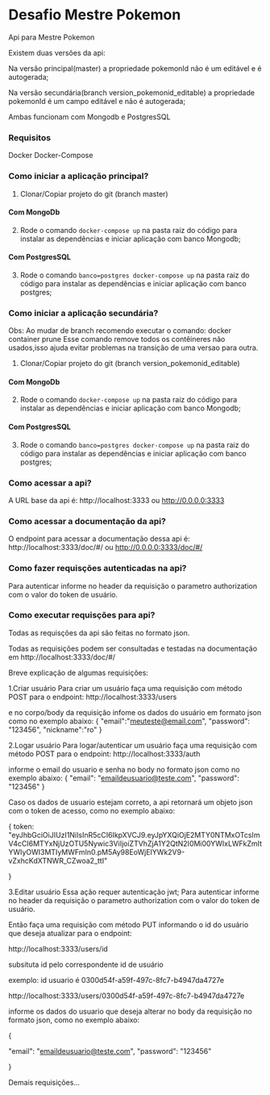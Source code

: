 # Desafio Mestre Pokemon
Api para Mestre Pokemon

Existem duas versões da api: 

Na versão principal(master) a propriedade pokemonId não é um editável e é autogerada;

Na versão secundária(branch version_pokemonid_editable) a propriedade pokemonId é um campo editável e não é autogerada;

Ambas funcionam com Mongodb e PostgresSQL


### Requisitos
Docker
Docker-Compose

### Como iniciar a aplicação principal?

1. Clonar/Copiar projeto do git (branch master)

#### Com MongoDb 

2. Rode o comando `docker-compose up` na pasta raiz do código para instalar as dependências e iniciar aplicação com banco Mongodb;

#### Com PostgresSQL 

3. Rode o comando `banco=postgres docker-compose up` na pasta raiz do código para instalar as dependências e iniciar aplicação com banco postgres;



### Como iniciar a aplicação secundária?

Obs: Ao mudar de branch recomendo executar o comando:
docker container prune 
Esse comando remove todos os contêineres não usados,isso ajuda evitar problemas na transição de uma versao para outra.


1. Clonar/Copiar projeto do git (branch version_pokemonid_editable)

#### Com MongoDb 

2. Rode o comando `docker-compose up` na pasta raiz do código para instalar as dependências e iniciar aplicação com banco Mongodb;

#### Com PostgresSQL 

3. Rode o comando `banco=postgres docker-compose up` na pasta raiz do código para instalar as dependências e iniciar aplicação com banco postgres;

### Como acessar a api?

A URL base da api é:
http://localhost:3333 ou http://0.0.0.0:3333


### Como acessar a documentação da api?

O endpoint para acessar a documentação dessa api é:
http://localhost:3333/doc/#/ ou http://0.0.0.0:3333/doc/#/

### Como fazer requisções autenticadas na api?

Para autenticar informe no header da requisição o parametro authorization com o valor do token de usuário.


### Como executar requisções para api?

Todas as requisções da api são feitas no formato json.

Todas as requisições podem ser consultadas e testadas na documentação em http://localhost:3333/doc/#/

Breve explicação de algumas requisições:

1.Criar usuário
Para criar um usuário faça uma requisição com método POST para o endpoint:
http://localhost:3333/users

e no corpo/body da requisição infome os dados do usuário em formato json como no exemplo abaixo:
{
  "email":"meuteste@email.com",
  "password": "123456",
  "nickname":"ro" 
}

2.Logar usuário
Para logar/autenticar um usuário faça uma requisição com método POST para o endpoint:
http://localhost:3333/auth

informe o email do usuario e senha no body no formato json como no exemplo abaixo:
{
  "email": "emaildeusuario@teste.com",
  "password": "123456"
}

Caso os dados de usuario estejam correto, a api retornará um objeto json com o token de acesso, como no exemplo abaixo:

{ 
    token: "eyJhbGciOiJIUzI1NiIsInR5cCI6IkpXVCJ9.eyJpYXQiOjE2MTY0NTMxOTcsImV4cCI6MTYxNjUzOTU5Nywic3ViIjoiZTVhZjA1Y2QtN2I0Mi00YWIxLWFkZmItYWIyOWI3MTIyMWFmIn0.pM5Ay98EoWjEIYWk2V9-vZxhcKdXTNWR_CZwoa2_ttI"

}


3.Editar usuário
Essa ação requer autenticação jwt;
Para autenticar informe no header da requisição o parametro authorization com o valor do token de usuário.


Então faça uma requisição com método PUT informando o id do usuário que deseja atualizar para o endpoint:

http://localhost:3333/users/id

subsituta id pelo correspondente id de usuário

exemplo:
id usuario é 0300d54f-a59f-497c-8fc7-b4947da4727e

http://localhost:3333/users/0300d54f-a59f-497c-8fc7-b4947da4727e

informe os dados do usuario que deseja alterar no body da requisição no formato json, como no exemplo abaixo:

{

  "email": "emaildeusuario@teste.com",
  "password": "123456"

}


Demais requisições...






